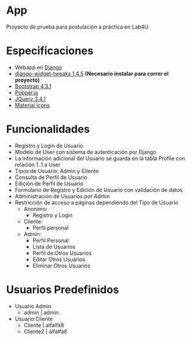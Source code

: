 # App
Proyecto de prueba para postulación a práctica en Lab4U

# Especificaciones
- Webapp en [Django](https://www.djangoproject.com/)
- [django-widget-tweaks 1.4.5](https://pypi.org/project/django-widget-tweaks/) **(Necesario instalar para correr el proyecto)** 
- [Bootstrap 4.3.1](https://getbootstrap.com/)
- [Popper.js](https://popper.js.org/)
- [JQuery 3.4.1](https://jquery.com/)
- [Material Icons](https://google.github.io/material-design-icons/)

# Funcionalidades
- Registro y Login de Usuario
- Modelo de User con sistema de autenticación por Django
- La información adicional del Usuario se guarda en la tabla Profile con relación 1..1 a User
- Tipos de Usuario: Admin y Cliente
- Consulta de Perfil de Usuario
- Edición de Perfil de Usuario
- Formulario de Registro y Edición de Usuario con validación de datos
- Administración de Usuarios por Admin
- Restricción de acceso a páginas dependiendo del Tipo de Usuario
  - Anonimo: 
    - Registro y Login
  - Cliente: 
    - Perfil personal
  - Admin: 
    - Perfil Personal
    - Lista de Usuarios
    - Perfil de Otros Usuarios
    - Editar Otros Usuarios
    - Eliminar Otros Usuarios

# Usuarios Predefinidos
- Usuario Admin
  - admin  |  admin
- Usuario Cliente
  - Cliente   |  alfalfa8
  - Cliente2  |  alfalfa8
